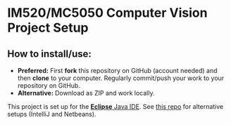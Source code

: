 # IM520/MC5050 Computer Vision Project Setup

## How to install/use:

* **Preferred:** First **fork** this repository on GitHub (account needed) and then **clone** to your computer.
Regularly commit/push your work to your repository on GitHub. 
* **Alternative:** Download as ZIP and work locally.


This project is set up for the [**Eclipse** Java IDE](https://www.eclipse.org/downloads/). 
See [this repo](https://github.com/imagingbook/imagej1-plugins-ide-setup) for alternative setups (IntelliJ and Netbeans).
